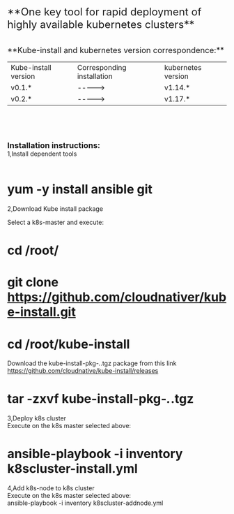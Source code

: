 <br>
<font size="5">**One key tool for rapid deployment of highly available kubernetes clusters**</font><br>
<br>
<br>
<font size="4">**Kube-install and kubernetes version correspondence:**</font><br>
<table>
<tr><td>Kube-install version</td><td>Corresponding installation</td><td>kubernetes version</td>
<tr><td>v0.1.*</td><td>-----></td><td>v1.14.*</td>
<tr><td>v0.2.*</td><td>-----></td><td>v1.17.*</td>
</table>

<br>
<br>
<br>

<font size="4">**Installation instructions:**</font><br>
1,Install dependent tools<br>
<br>
# yum -y install ansible git <br>

2,Download Kube install package<br>


Select a k8s-master and execute:<br>
# cd /root/<br>
# git clone https://github.com/cloudnativer/kube-install.git <br>
# cd /root/kube-install <br>

Download the kube-install-pkg-*.*.tgz package from this link https://github.com/cloudnative/kube-install/releases <br>
# tar -zxvf kube-install-pkg-*.*.tgz <br>


3,Deploy k8s cluster<br>
Execute on the k8s master selected above:<br>
# ansible-playbook -i inventory k8scluster-install.yml<br>


4,Add k8s-node to k8s cluster<br>
Execute on the k8s master selected above:<br>
ansible-playbook -i inventory k8scluster-addnode.yml <br>

<br>
<br>
<br>


